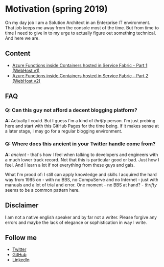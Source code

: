 # Motivation (spring 2019)

On my day job I am a Solution Architect in an Enterprise IT environment. That job keeps me away from the console most of the time. But from time to time I need to give in to my urge to actually figure out something technical. And here we are.

## Content

- [Azure Functions inside Containers hosted in Service Fabric - Part 1 (WebHost v1)](./func_sf_containers/part1.md)
- [Azure Functions inside Containers hosted in Service Fabric - Part 2 (WebHost v2)](./func_sf_containers/part2.md)

## FAQ

### Q: Can this guy not afford a decent blogging platform?

**A:** Actually I could. But I guess I'm a kind of _thrifty_ person. I'm just probing here and start with this GitHub Pages for the time being. If it makes sense at a later stage, I may go for a regular blogging environment.

### Q: Where does this ancient in your Twitter handle come from?

**A:** _ancient_ - that's how I feel when talking to developers and engineers with a much lower track record. Not that this is particular good or bad. Just how I feel. And I learn a lot if not everything from these guys and gals.

What I'm prood of: I still can apply knowledge and skills I acquired the hard way from 1985 on - with no BBS, no CompuServe and no Internet - just with manuals and a lot of trial and error. One moment - no BBS at hand? - _thrifty_ seems to be a common pattern here.

## Disclaimer

I am not a native english speaker and by far not a writer. Please forgive any errors and maybe the lack of elegance or sophistication in way I write.

## Follow me

- [Twitter](https://twitter.com/ancientitguy)
- [GitHub](https://github.com/kaiwalter)
- [LinkedIn](https://www.linkedin.com/in/kaiwalter/)
